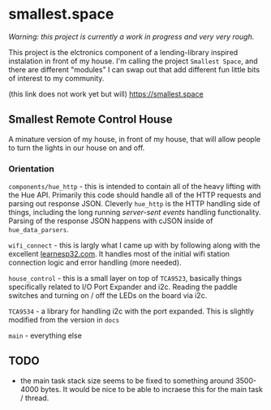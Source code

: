 # smallest.space

_Warning: this project is currently a work in progress and very very rough._

This project is the elctronics component of a lending-library inspired instalation in front of my house. I'm calling the project `Smallest Space`, and there are different "modules" I can swap out that add different fun little bits of interest to my community.

(this link does not work yet but will) https://smallest.space 

## Smallest Remote Control House

A minature version of my house, in front of my house, that will allow people to turn the lights in our house on and off. 

### Orientation

`components/hue_http` - this is intended to contain all of the heavy lifting with the Hue API. Primarily this code should handle all of the HTTP requests and parsing out response JSON. Cleverly `hue_http` is the HTTP handling side of things, including the long running _server-sent events_ handling functionality. Parsing of the response JSON happens with cJSON inside of `hue_data_parsers`.

`wifi_connect` - this is largly what I came up with by following along with the excellent [learnesp32.com](https://learnesp32.com). It handles most of the initial wifi station connection logic and error handling (more needed).

`house_control` - this is a small layer on top of `TCA9523`, basically things specifically related to I/O Port Expander and i2c. Reading the paddle switches and turning on / off the LEDs on the board via i2c.

`TCA9534` - a library for handling i2c with the port expanded. This is slightly modified from the version in `docs`

`main` - everything else


## TODO

* the main task stack size seems to be fixed to something around 3500-4000 bytes. It would be nice to be able to incraese this for the main task / thread.